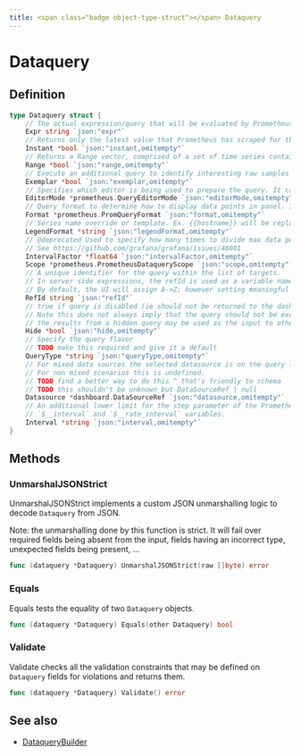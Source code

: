 ```yaml
---
title: <span class="badge object-type-struct"></span> Dataquery
---
```

# <span class="badge object-type-struct"></span> Dataquery

## Definition

```go
type Dataquery struct {
    // The actual expression/query that will be evaluated by Prometheus
    Expr string `json:"expr"`
    // Returns only the latest value that Prometheus has scraped for the requested time series
    Instant *bool `json:"instant,omitempty"`
    // Returns a Range vector, comprised of a set of time series containing a range of data points over time for each time series
    Range *bool `json:"range,omitempty"`
    // Execute an additional query to identify interesting raw samples relevant for the given expr
    Exemplar *bool `json:"exemplar,omitempty"`
    // Specifies which editor is being used to prepare the query. It can be "code" or "builder"
    EditorMode *prometheus.QueryEditorMode `json:"editorMode,omitempty"`
    // Query format to determine how to display data points in panel. It can be "time_series", "table", "heatmap"
    Format *prometheus.PromQueryFormat `json:"format,omitempty"`
    // Series name override or template. Ex. {{hostname}} will be replaced with label value for hostname
    LegendFormat *string `json:"legendFormat,omitempty"`
    // @deprecated Used to specify how many times to divide max data points by. We use max data points under query options
    // See https://github.com/grafana/grafana/issues/48081
    IntervalFactor *float64 `json:"intervalFactor,omitempty"`
    Scope *prometheus.PrometheusDataqueryScope `json:"scope,omitempty"`
    // A unique identifier for the query within the list of targets.
    // In server side expressions, the refId is used as a variable name to identify results.
    // By default, the UI will assign A->Z; however setting meaningful names may be useful.
    RefId string `json:"refId"`
    // true if query is disabled (ie should not be returned to the dashboard)
    // Note this does not always imply that the query should not be executed since
    // the results from a hidden query may be used as the input to other queries (SSE etc)
    Hide *bool `json:"hide,omitempty"`
    // Specify the query flavor
    // TODO make this required and give it a default
    QueryType *string `json:"queryType,omitempty"`
    // For mixed data sources the selected datasource is on the query level.
    // For non mixed scenarios this is undefined.
    // TODO find a better way to do this ^ that's friendly to schema
    // TODO this shouldn't be unknown but DataSourceRef | null
    Datasource *dashboard.DataSourceRef `json:"datasource,omitempty"`
    // An additional lower limit for the step parameter of the Prometheus query and for the
    // `$__interval` and `$__rate_interval` variables.
    Interval *string `json:"interval,omitempty"`
}
```
## Methods

### <span class="badge object-method"></span> UnmarshalJSONStrict

UnmarshalJSONStrict implements a custom JSON unmarshalling logic to decode `Dataquery` from JSON.

Note: the unmarshalling done by this function is strict. It will fail over required fields being absent from the input, fields having an incorrect type, unexpected fields being present, …

```go
func (dataquery *Dataquery) UnmarshalJSONStrict(raw []byte) error
```

### <span class="badge object-method"></span> Equals

Equals tests the equality of two `Dataquery` objects.

```go
func (dataquery *Dataquery) Equals(other Dataquery) bool
```

### <span class="badge object-method"></span> Validate

Validate checks all the validation constraints that may be defined on `Dataquery` fields for violations and returns them.

```go
func (dataquery *Dataquery) Validate() error
```

## See also

 * <span class="badge builder"></span> [DataqueryBuilder](./builder-DataqueryBuilder.md)
